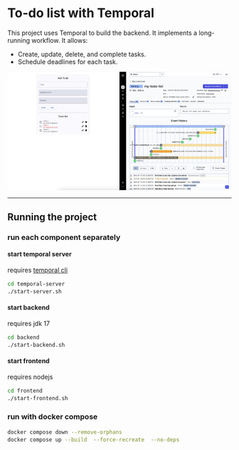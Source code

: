 # To-do list with Temporal

This project uses Temporal to build the backend. It implements a long-running workflow. It allows:
- Create, update, delete, and complete tasks.
- Schedule deadlines for each task.


![IMG.jpg](files/IMG.jpg)

---


## Running the project


### run each component separately


#### start temporal server 

requires [temporal cli](https://docs.temporal.io/cli)

``` bash 
cd temporal-server
./start-server.sh
```

#### start backend

requires jdk 17

``` bash 
cd backend
./start-backend.sh
```

#### start frontend
requires nodejs
``` bash 
cd frontend
./start-frontend.sh
```


### run with docker compose

```bash
docker compose down --remove-orphans
docker compose up --build  --force-recreate  --no-deps

```



